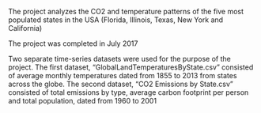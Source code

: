 The project analyzes the CO2 and temperature patterns of the five most populated states in the USA (Florida, Illinois, Texas, New York and California)

The project was completed in July 2017

Two separate time-series datasets were used for the purpose of the project. The first dataset, “GlobalLandTemperaturesByState.csv” consisted of average monthly temperatures dated from 1855 to 2013 from states across the globe. The second dataset, “CO2 Emissions by State.csv” consisted of total emissions by type, average carbon footprint per person and total population, dated from 1960 to 2001
